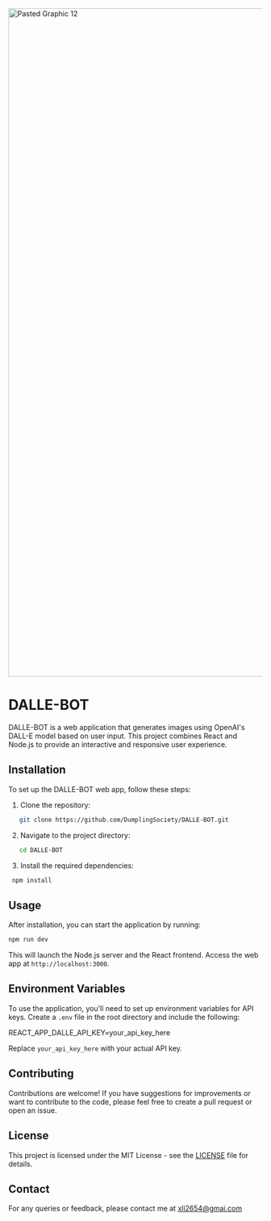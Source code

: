 <img width="1324" alt="Pasted Graphic 12" src="https://github.com/DumplingSociety/DALLE-Chatbot/assets/17693885/3e859c3a-f55b-4a10-84e2-dac1c3ada10b">

# DALLE-BOT

DALLE-BOT is a web application that generates images using OpenAI's DALL-E model based on user input. This project combines React and Node.js to provide an interactive and responsive user experience.

## Installation

To set up the DALLE-BOT web app, follow these steps:

1. Clone the repository:

```bash
   git clone https://github.com/DumplingSociety/DALLE-BOT.git
```

2. Navigate to the project directory:

```bash
   cd DALLE-BOT
```

3. Install the required dependencies:

```bash
 npm install
```

## Usage

After installation, you can start the application by running:

```bash
npm run dev
```

This will launch the Node.js server and the React frontend. Access the web app at `http://localhost:3000`.

## Environment Variables

To use the application, you'll need to set up environment variables for API keys. Create a `.env` file in the root directory and include the following:

REACT_APP_DALLE_API_KEY=your_api_key_here

Replace `your_api_key_here` with your actual API key.

## Contributing

Contributions are welcome! If you have suggestions for improvements or want to contribute to the code, please feel free to create a pull request or open an issue.

## License

This project is licensed under the MIT License - see the [LICENSE](LICENSE) file for details.

## Contact

For any queries or feedback, please contact me at xli2654@gmai.com
